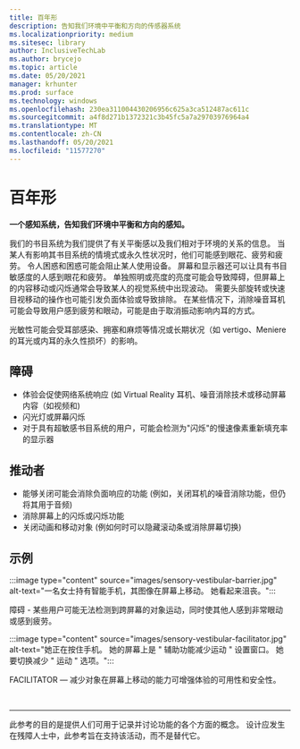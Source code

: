 ```yaml
---
title: 百年形
description: 告知我们环境中平衡和方向的传感器系统
ms.localizationpriority: medium
ms.sitesec: library
author: InclusiveTechLab
ms.author: brycejo
ms.topic: article
ms.date: 05/20/2021
manager: krhunter
ms.prod: surface
ms.technology: windows
ms.openlocfilehash: 230ea311004430206956c625a3ca512487ac611c
ms.sourcegitcommit: a4f8d271b1372321c3b45fc5a7a29703976964a4
ms.translationtype: MT
ms.contentlocale: zh-CN
ms.lasthandoff: 05/20/2021
ms.locfileid: "11577270"
---
```

# <a name="vestibular"></a>百年形

**一个感知系统，告知我们环境中平衡和方向的感知。**

我们的书目系统为我们提供了有关平衡感以及我们相对于环境的关系的信息。 当某人有影响其书目系统的情境式或永久性状况时，他们可能感到眼花、疲劳和疲劳。 令人困惑和困惑可能会阻止某人使用设备。 屏幕和显示器还可以让具有书目敏感度的人感到眼花和疲劳。 单独照明或亮度的亮度可能会导致障碍，但屏幕上的内容移动或闪烁通常会导致某人的视觉系统中出现波动。 需要头部旋转或快速目视移动的操作也可能引发负面体验或导致排除。 在某些情况下，消除噪音耳机可能会导致用户感到疲劳和眼动，可能是由于取消振动影响内耳的方式。

光敏性可能会受耳部感染、拥塞和麻烦等情况或长期状况（如 vertigo、Meniere 的耳光或内耳的永久性损坏）的影响。

## <a name="barriers"></a>障碍
* 体验会促使网络系统响应 (如 Virtual Reality 耳机、噪音消除技术或移动屏幕内容（如视频和) 
* 闪光灯或屏幕闪烁
* 对于具有超敏感书目系统的用户，可能会检测为"闪烁"的慢速像素重新填充率的显示器

## <a name="facilitators"></a>推动者
* 能够关闭可能会消除负面响应的功能 (例如，关闭耳机的噪音消除功能，但仍将其用于音频) 
* 消除屏幕上的闪烁或闪烁功能
* 关闭动画和移动对象 (例如何时可以隐藏滚动条或消除屏幕切换) 

## <a name="examples"></a>示例

:::image type="content" source="images/sensory-vestibular-barrier.jpg" alt-text="一名女士持有智能手机，其图像在屏幕上移动。 她看起来沮丧。":::

障碍 - 某些用户可能无法检测到跨屏幕的对象运动，同时使其他人感到非常眼动或感到疲劳。 

:::image type="content" source="images/sensory-vestibular-facilitator.jpg" alt-text="她正在按住手机。 她的屏幕上是 &quot; 辅助功能减少运动 &quot; 设置窗口。 她要切换减少 &quot; 运动 &quot; 选项。":::

FACILITATOR — 减少对象在屏幕上移动的能力可增强体验的可用性和安全性。 

&nbsp;

[comment]: # (Footer 语句)
___
此参考的目的是提供人们可用于记录并讨论功能的各个方面的概念。 设计应发生在残障人士中，此参考旨在支持该活动，而不是替代它。 